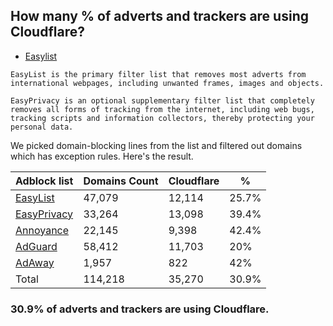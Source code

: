 ## How many % of adverts and trackers are using Cloudflare?


- [Easylist](https://web.archive.org/web/20210516110248/https://easylist.to/)
```
EasyList is the primary filter list that removes most adverts from international webpages, including unwanted frames, images and objects.

EasyPrivacy is an optional supplementary filter list that completely removes all forms of tracking from the internet, including web bugs, tracking scripts and information collectors, thereby protecting your personal data.
```


We picked domain-blocking lines from the list and filtered out domains which has exception rules.
Here's the result.


| Adblock list | Domains Count | Cloudflare | % |
| --- | --- | --- | --- |
| [EasyList](https://easylist.to/easylist/easylist.txt) | 47,079 | 12,114 | 25.7% |
| [EasyPrivacy](https://easylist.to/easylist/easyprivacy.txt) | 33,264 | 13,098 | 39.4% |
| [Annoyance](https://secure.fanboy.co.nz/fanboy-annoyance.txt) | 22,145 | 9,398 | 42.4% |
| [AdGuard](https://adguardteam.github.io/AdGuardSDNSFilter/Filters/filter.txt) | 58,412 | 11,703 | 20% |
| [AdAway](https://raw.githubusercontent.com/AdAway/adaway.github.io/master/hosts.txt) | 1,957 | 822 | 42% |
| Total | 114,218 | 35,270 | 30.9% |


### 30.9% of adverts and trackers are using Cloudflare.